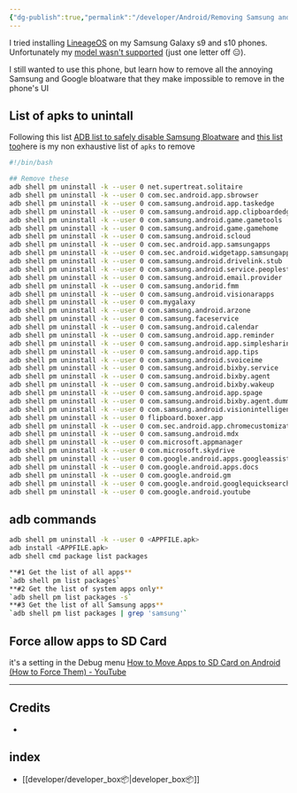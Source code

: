 ```yaml
---
{"dg-publish":true,"permalink":"/developer/Android/Removing Samsung and Google Bloatware from Android 12/","dgPassFrontmatter":true}
---
```



I tried installing [LineageOS](https://lineageos.org/) on my Samsung Galaxy s9 and s10 phones. Unfortunately my [model wasn't supported](https://wiki.lineageos.org/devices/beyond1lte/) (just one letter off 😑). 

I still wanted to use this phone, but learn how to remove all the annoying Samsung and Google bloatware that they make impossible to remove in the phone's UI
## List of apks to unintall

Following this list [ADB list to safely disable Samsung Bloatware](https://www.reddit.com/r/GalaxyS9/comments/iv4p3n/adb_list_to_safely_disable_samsung_bloatware/) and [this list too](https://technastic.com/remove-samsung-bloatware-safe-to-remove-apps/)here is my non exhaustive list of `apks` to remove

```bash
#!/bin/bash

## Remove these
adb shell pm uninstall -k --user 0 net.supertreat.solitaire
adb shell pm uninstall -k --user 0 com.sec.android.app.sbrowser
adb shell pm uninstall -k --user 0 com.samsung.android.app.taskedge
adb shell pm uninstall -k --user 0 com.samsung.android.app.clipboardedge
adb shell pm uninstall -k --user 0 com.samsung.android.game.gametools
adb shell pm uninstall -k --user 0 com.samsung.android.game.gamehome
adb shell pm uninstall -k --user 0 com.samsung.android.scloud
adb shell pm uninstall -k --user 0 com.sec.android.app.samsungapps
adb shell pm uninstall -k --user 0 com.sec.android.widgetapp.samsungapps
adb shell pm uninstall -k --user 0 com.samsung.android.drivelink.stub
adb shell pm uninstall -k --user 0 com.samsung.android.service.peoplestripesamsungpassautofill
adb shell pm uninstall -k --user 0 com.samsung.android.email.provider
adb shell pm uninstall -k --user 0 com.samsung.andorid.fmm
adb shell pm uninstall -k --user 0 com.samsung.android.visionarapps
adb shell pm uninstall -k --user 0 com.mygalaxy
adb shell pm uninstall -k --user 0 com.samsung.android.arzone
adb shell pm uninstall -k --user 0 com.samsung.faceservice
adb shell pm uninstall -k --user 0 com.samsung.android.calendar
adb shell pm uninstall -k --user 0 com.samsung.android.app.reminder
adb shell pm uninstall -k --user 0 com.samsung.android.app.simplesharing
adb shell pm uninstall -k --user 0 com.samsung.android.app.tips
adb shell pm uninstall -k --user 0 com.samsung.android.svoiceime
adb shell pm uninstall -k --user 0 com.samsung.android.bixby.service
adb shell pm uninstall -k --user 0 com.samsung.android.bixby.agent
adb shell pm uninstall -k --user 0 com.samsung.android.bixby.wakeup
adb shell pm uninstall -k --user 0 com.samsung.android.app.spage
adb shell pm uninstall -k --user 0 com.samsung.android.bixby.agent.dummy
adb shell pm uninstall -k --user 0 com.samsung.android.visionintelligence
adb shell pm uninstall -k --user 0 flipboard.boxer.app
adb shell pm uninstall -k --user 0 com.sec.android.app.chromecustomizations
adb shell pm uninstall -k --user 0 com.samsung.android.mdx
adb shell pm uninstall -k --user 0 com.microsoft.appmanager
adb shell pm uninstall -k --user 0 com.microsoft.skydrive
adb shell pm uninstall -k --user 0 com.google.android.apps.googleassistant
adb shell pm uninstall -k --user 0 com.google.android.apps.docs
adb shell pm uninstall -k --user 0 com.google.android.gm
adb shell pm uninstall -k --user 0 com.google.android.googlequicksearchbox
adb shell pm uninstall -k --user 0 com.google.android.youtube
```

## adb commands

```bash
adb shell pm uninstall -k --user 0 <APPFILE.apk>
adb install <APPFILE.apk>
adb shell cmd package list packages

**#1 Get the list of all apps**  
`adb shell pm list packages`  
**#2 Get the list of system apps only**  
`adb shell pm list packages -s`  
**#3 Get the list of all Samsung apps**  
`adb shell pm list packages | grep 'samsung'`
```


## Force allow apps to SD Card

it's a setting in the Debug menu [How to Move Apps to SD Card on Android (How to Force Them) - YouTube](https://www.youtube.com/watch?v=znKGIHRa2SQ&t=246s)

---

## Credits
- 
## index
- [[developer/developer_box📦\|developer_box📦]]
